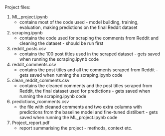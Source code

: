 Project files:

1. ML_project.ipynb
   - contains most of the code used - model building, training, evaluation, making predictions on the final Reddit dataset
3. scraping.ipynb
   - contains the code used for scraping the comments from Reddit and cleaning the dataset - should be run first
5. reddit_posts.csv
   - contains the 100 post titles used in the scraped dataset - gets saved when running the scraping.ipynb code
7. reddit_comments.csv
   - contains the post titles and all the comments scraped from Reddit - gets saved when running the scraping.ipynb code
9. clean_reddit_comments.csv
    - contains the cleaned comments and the post titles scraped from Reddit, the final dataset used for predictions - gets saved when running the scraping.ipynb code
11. predictions_rcomments.csv
    - the file with cleaned comments and two extra columns with predictions from the baseline model and fine-tuned distilbert - gets saved when running the ML_project.ipynb code
13. Project_report.pdf
    - report summarising the project - methods, context etc.
